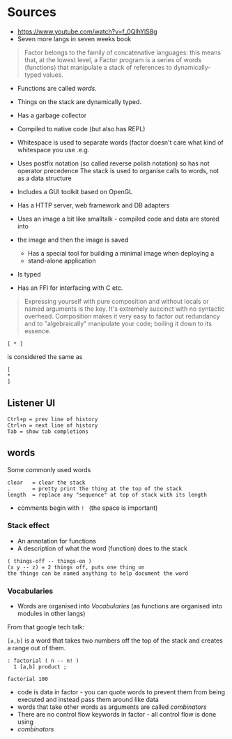 # Sources

- https://www.youtube.com/watch?v=f_0QlhYlS8g
- Seven more langs in seven weeks book

> Factor belongs to the family of concatenative languages: this means that, at
> the lowest level, a Factor program is a series of words (functions) that
> manipulate a stack of references to dynamically-typed values.

- Functions are called _words_.
- Things on the stack are dynamically typed.
- Has a garbage collector
- Compiled to native code (but also has REPL)
- Whitespace is used to separate words (factor doesn't care what kind of
  whitespace you use .e.g.
- Uses postfix notation (so called reverse polish notation) so has not operator
  precedence The stack is used to organise calls to words, not as a data
  structure

- Includes a GUI toolkit based on OpenGL
- Has a HTTP server, web framework and DB adapters
- Uses an image a bit like smalltalk - compiled code and data are stored into
- the image and then the image is saved
    - Has a special tool for building a minimal image when deploying a
    - stand-alone application
- Is typed
- Has an FFI for interfacing with C etc.

> Expressing yourself with pure composition and without locals or named
> arguments is the key. It's extremely succinct with no syntactic overhead.
> Composition makes it very easy to factor out redundancy and to "algebraically"
> manipulate your code; boiling it down to its essence.

```factor
[ * ]
```

is considered the same as

```
[
*
]
```

## Listener UI

```
Ctrl+p = prev line of history
Ctrl+n = next line of history
Tab = show tab completions
```

## words

Some commonly used words

```
clear   = clear the stack
.       = pretty print the thing at the top of the stack
length  = replace any "sequence" at top of stack with its length
```

- comments begin with `! ` (the space is important)

### Stack effect

- An annotation for functions
- A description of what the word (function) does to the stack

```
( things-off -- things-on )
(x y -- z) = 2 things off, puts one thing on
the things can be named anything to help document the word
```

### Vocabularies

- Words are organised into _Vocabularies_ (as functions are organised into
  modules in other langs)

From that google tech talk:

`[a,b]` is a word that takes two numbers off the top of the stack and creates a
range out of them.

```factor
: factorial ( n -- n! )
  1 [a,b] product ;

factorial 100
```

- code is data in factor - you can quote words to prevent them from being
  executed and instead pass them around like data
- words that take other words as arguments are called _combinators_
- There are no control flow keywords in factor - all control flow is done using
- _combinators_
